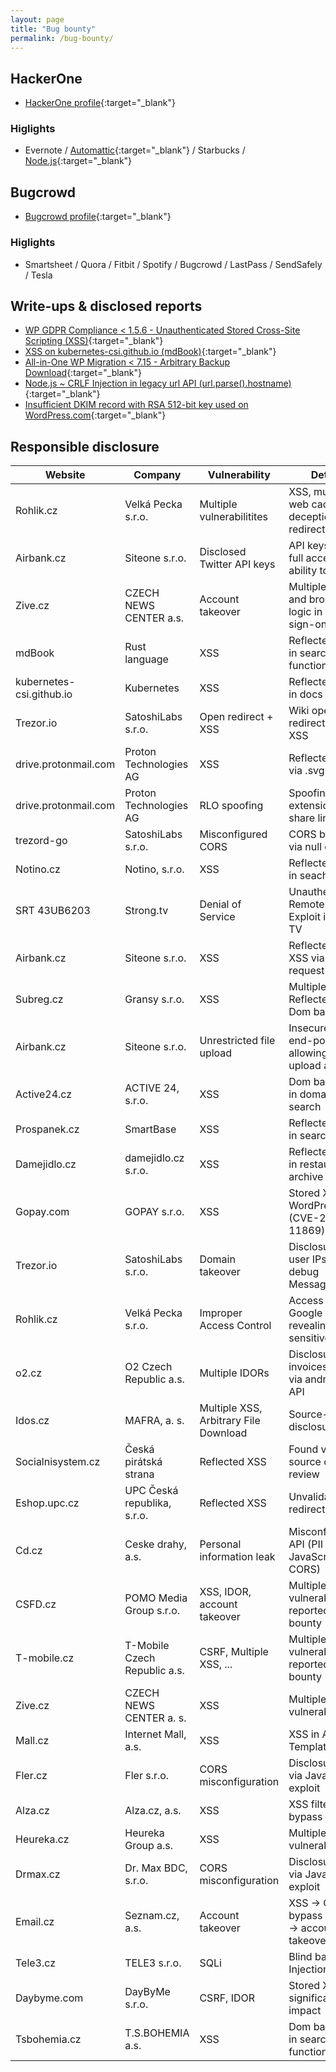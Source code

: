 ```yaml
---
layout: page
title: "Bug bounty"
permalink: /bug-bounty/
---
```


## HackerOne

* [HackerOne profile](https://hackerone.com/vavkamil){:target="_blank"}

### Higlights

* Evernote / [Automattic](https://hackerone.com/reports/550937){:target="_blank"} / Starbucks / [Node.js](https://hackerone.com/reports/550937){:target="_blank"}

## Bugcrowd

* [Bugcrowd profile](https://bugcrowd.com/vavkamil){:target="_blank"}

### Higlights

* Smartsheet / Quora / Fitbit / Spotify / Bugcrowd / LastPass / SendSafely / Tesla

## Write-ups & disclosed reports

* [WP GDPR Compliance < 1.5.6 - Unauthenticated Stored Cross-Site Scripting (XSS)](https://wpscan.com/vulnerability/69655879-9fd5-49a3-96ce-81e43b8d8438){:target="_blank"}
* [XSS on kubernetes-csi.github.io (mdBook)](https://hackerone.com/reports/1073514){:target="_blank"}
* [All-in-One WP Migration < 7.15 - Arbitrary Backup Download](https://wpvulndb.com/vulnerabilities/10151){:target="_blank"}
* [Node.js ~ CRLF Injection in legacy url API (url.parse().hostname)](https://hackerone.com/reports/771596){:target="_blank"}
* [Insufficient DKIM record with RSA 512-bit key used on WordPress.com](https://hackerone.com/reports/550937){:target="_blank"}

## Responsible disclosure

| Website           | Company                      | Vulnerability                         | Details                                            | Reward | References                                                               |
|-------------------|------------------------------|---------------------------------------|----------------------------------------------------|--------|--------------------------------------------------------------------------|
| Rohlik.cz         | Velká Pecka s.r.o.           | Multiple vulnerabilitites             | XSS, multiple web cache deception, open redirect   | No     |
| Airbank.cz        | Siteone s.r.o.               | Disclosed Twitter API keys            | API keys with full access & ability to tweet       | No     |
| Zive.cz           | CZECH NEWS CENTER a.s.       | Account takeover                      | Multiple XSS and broken logic in Single sign-on    | Yes    | [security.txt](https://www.zive.cz/.well-known/security.txt){:target="_blank"}
| mdBook            | Rust language                | XSS                                   | Reflected XSS in search function                  | No    | [CVE-2020-26297](https://blog.rust-lang.org/2021/01/04/mdbook-security-advisory.html){:target="_blank"}
| kubernetes-csi.github.io | Kubernetes            | XSS                                   | Reflected XSS in docs page                        | No    |
| Trezor.io         | SatoshiLabs s.r.o.           | Open redirect + XSS                   | Wiki open redirect & docs XSS                     | No    | 
| drive.protonmail.com | Proton Technologies AG    | XSS                                   | Reflected XSS via .svg file                       | Yes   | 
| drive.protonmail.com | Proton Technologies AG    | RLO spoofing                          | Spoofing file extension via share link            | Yes   | 
| trezord-go        | SatoshiLabs s.r.o.           | Misconfigured CORS                    | CORS bypass via null origin                       | No    | [github.com](https://github.com/trezor/trezord-go/commit/ddead55bc0d8c332ce8d4beb2491dd49cbdec49d){:target="_blank"}
| Notino.cz         | Notino, s.r.o.               | XSS                                   | Reflected XSS in seach                            | No    | 
| SRT 43UB6203      | Strong.tv                    | Denial of Service                     | Unauthenticated Remote DoS Exploit in smart TV    | No    | [Exploit](xss.vavkamil.cz/strong-tv-dos-poc.html){:target="_blank"}
| Airbank.cz        | Siteone s.r.o.               | XSS                                   | Reflected Dom XSS via POST request                 | Yes    | [security.txt](https://www.airbank.cz/.well-known/security.txt){:target="_blank"}          |
| Subreg.cz         | Gransy s.r.o.                | XSS                                   | Multiple Reflected & Dom based XSS                 | Yes    |                                                                          |
| Airbank.cz        | Siteone s.r.o.               | Unrestricted file upload              | Insecure API end-point allowing to upload any file | Yes    | [security.txt](https://www.airbank.cz/.well-known/security.txt){:target="_blank"}          |
| Active24.cz       | ACTIVE 24, s.r.o.            | XSS                                   | Dom based XSS in domain search                     | No     | [security.txt](https://www.active24.cz/.well-known/security.txt){:target="_blank"}         |
| Prospanek.cz      | SmartBase                    | XSS                                   | Reflected XSS in search                            | No     |                                                                          |
| Damejidlo.cz      | damejidlo.cz s.r.o.          | XSS                                   | Reflected XSS in restaurants archive               | Yes    |                                                                          |
| Gopay.com         | GOPAY s.r.o.                 | XSS                                   | Stored XSS in WordPress (CVE-2019-11869)           | No     | [security.txt](https://www.gopay.com/.well-known/security.txt){:target="_blank"}           |
| Trezor.io         | SatoshiLabs s.r.o.           | Domain takeover                       | Disclosure of user IPs via debug MessageEvent      | Yes    | [Leaderboard](https://trezor.io/security/){:target="_blank"}                               |
| Rohlik.cz         | Velká Pecka s.r.o.           | Improper Access Control               | Access to Google calendar revealing sensitive info | No     | [security.txt](https://www.rohlik.cz/.well-known/security.txt){:target="_blank"}           |
| o2.cz             | O2 Czech Republic a.s.       | Multiple IDORs                        | Disclosure of invoices and PII via android app API | No     | [Write-up](#todo)                                                        |
| Idos.cz           | MAFRA, a. s.                 | Multiple XSS, Arbitrary File Download | Source-code disclosure                             | No     |                                                                          |
| Socialnisystem.cz | Česká pirátská strana        | Reflected XSS                         | Found via source code review                       | No     | [GitHub issue](https://github.com/pirati-web/socialnisystem.cz/issues/1){:target="_blank"} |
| Eshop.upc.cz      | UPC Česká republika, s.r.o.  | Reflected XSS                         | Unvalidated redirect                               | No     |                                                                          |
| Cd.cz             | Ceske drahy, a.s.            | Personal information leak             | Misconfigured API (PII in JavaScript, CORS)        | Yes    |                                                                          |
| CSFD.cz           | POMO Media Group s.r.o.      | XSS, IDOR, account takeover           | Multiple vulnerabilities reported via bug bounty   | Yes    | [Hall of Fame](https://www.csfd.cz/vyvojari/){:target="_blank"}                            |
| T-mobile.cz       | T-Mobile Czech Republic a.s. | CSRF, Multiple XSS, ...               | Multiple vulnerabilities reported via bug bounty   | Yes    | [Hall of Fame](https://www.t-mobile.cz/bug-bounty/zed-slavy){:target="_blank"}             |
| Zive.cz           | CZECH NEWS CENTER a. s.      | XSS                                   | Multiple XSS vulnerabilities                       | No     | [security.txt](https://www.zive.cz/.well-known/security.txt){:target="_blank"}             |
| Mall.cz           | Internet Mall, a.s.          | XSS                                   | XSS in Angular Template                            | Yes    | [Hacktrophy](https://hacktrophy.com/){:target="_blank"}                                    |
| Fler.cz           | Fler s.r.o.                  | CORS misconfiguration                 | Disclosure of PII via JavaScript exploit           | No     |                                                                          |
| Alza.cz           | Alza.cz, a.s.                | XSS                                   | XSS filter bypass                                  | No     | [security.txt](https://www.alza.cz/.well-known/security.txt){:target="_blank"}             |
| Heureka.cz        | Heureka Group a.s.           | XSS                                   | Multiple XSS vulnerabilities                       | No     | [security.txt](https://heureka.cz/.well-known/security.txt){:target="_blank"}              |
| Drmax.cz          | Dr. Max BDC, s.r.o.          | CORS misconfiguration                 | Disclosure of PII via JavaScript exploit           | No     |                                                                          |
| Email.cz          | Seznam.cz, a.s.              | Account takeover                      | XSS -> CSP bypass -> CSRF -> account takeover      | No     |                                                                          |
| Tele3.cz          | TELE3 s.r.o.                 | SQLi                                  | Blind based SQL Injection                          | Yes    |                                                                          |
| Daybyme.com       | DayByMe s.r.o.               | CSRF, IDOR                            | Stored XSS with significant impact                 | Yes    | [Hacktrophy](https://hacktrophy.com/){:target="_blank"}                                    |
| Tsbohemia.cz      | T.S.BOHEMIA a.s.             | XSS                                   | Dom based XSS in search function                   | No     |                                                                          |

